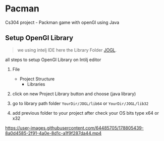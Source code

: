 # Pacman
Cs304 project - Packman game with openGl using Java

## Setup OpenGl Library

> we using intelj IDE
  here the Library Folder [JOGL](https://pages.github.com/).
  
  all steps to setup OpenGl Library on Intilj editor
  1. File
     - Project Structure
       - Libraries
  
  2. click on new Project Library button and choose (java library)
  
  3. go to library path folder `YourDir/JOGL/lib64` or `YourDir/JOGL/lib32`
  
  4. add previous folder to your project after check your OS bits type x64 or x32



https://user-images.githubusercontent.com/64485705/178805439-8a0d4585-2f91-4a0e-8d1c-a1f9f287da44.mp4
